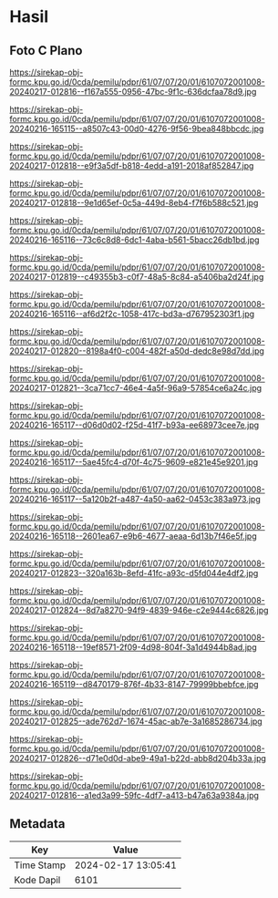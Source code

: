# Hasil

## Foto C Plano

https://sirekap-obj-formc.kpu.go.id/0cda/pemilu/pdpr/61/07/07/20/01/6107072001008-20240217-012816--f167a555-0956-47bc-9f1c-636dcfaa78d9.jpg

https://sirekap-obj-formc.kpu.go.id/0cda/pemilu/pdpr/61/07/07/20/01/6107072001008-20240216-165115--a8507c43-00d0-4276-9f56-9bea848bbcdc.jpg

https://sirekap-obj-formc.kpu.go.id/0cda/pemilu/pdpr/61/07/07/20/01/6107072001008-20240217-012818--e9f3a5df-b818-4edd-a191-2018af852847.jpg

https://sirekap-obj-formc.kpu.go.id/0cda/pemilu/pdpr/61/07/07/20/01/6107072001008-20240217-012818--9e1d65ef-0c5a-449d-8eb4-f7f6b588c521.jpg

https://sirekap-obj-formc.kpu.go.id/0cda/pemilu/pdpr/61/07/07/20/01/6107072001008-20240216-165116--73c6c8d8-6dc1-4aba-b561-5bacc26db1bd.jpg

https://sirekap-obj-formc.kpu.go.id/0cda/pemilu/pdpr/61/07/07/20/01/6107072001008-20240217-012819--c49355b3-c0f7-48a5-8c84-a5406ba2d24f.jpg

https://sirekap-obj-formc.kpu.go.id/0cda/pemilu/pdpr/61/07/07/20/01/6107072001008-20240216-165116--af6d2f2c-1058-417c-bd3a-d767952303f1.jpg

https://sirekap-obj-formc.kpu.go.id/0cda/pemilu/pdpr/61/07/07/20/01/6107072001008-20240217-012820--8198a4f0-c004-482f-a50d-dedc8e98d7dd.jpg

https://sirekap-obj-formc.kpu.go.id/0cda/pemilu/pdpr/61/07/07/20/01/6107072001008-20240217-012821--3ca71cc7-46e4-4a5f-96a9-57854ce6a24c.jpg

https://sirekap-obj-formc.kpu.go.id/0cda/pemilu/pdpr/61/07/07/20/01/6107072001008-20240216-165117--d06d0d02-f25d-41f7-b93a-ee68973cee7e.jpg

https://sirekap-obj-formc.kpu.go.id/0cda/pemilu/pdpr/61/07/07/20/01/6107072001008-20240216-165117--5ae45fc4-d70f-4c75-9609-e821e45e9201.jpg

https://sirekap-obj-formc.kpu.go.id/0cda/pemilu/pdpr/61/07/07/20/01/6107072001008-20240216-165117--5a120b2f-a487-4a50-aa62-0453c383a973.jpg

https://sirekap-obj-formc.kpu.go.id/0cda/pemilu/pdpr/61/07/07/20/01/6107072001008-20240216-165118--2601ea67-e9b6-4677-aeaa-6d13b7f46e5f.jpg

https://sirekap-obj-formc.kpu.go.id/0cda/pemilu/pdpr/61/07/07/20/01/6107072001008-20240217-012823--320a163b-8efd-41fc-a93c-d5fd044e4df2.jpg

https://sirekap-obj-formc.kpu.go.id/0cda/pemilu/pdpr/61/07/07/20/01/6107072001008-20240217-012824--8d7a8270-94f9-4839-946e-c2e9444c6826.jpg

https://sirekap-obj-formc.kpu.go.id/0cda/pemilu/pdpr/61/07/07/20/01/6107072001008-20240216-165118--19ef8571-2f09-4d98-804f-3a1d4944b8ad.jpg

https://sirekap-obj-formc.kpu.go.id/0cda/pemilu/pdpr/61/07/07/20/01/6107072001008-20240216-165119--d8470179-876f-4b33-8147-79999bbebfce.jpg

https://sirekap-obj-formc.kpu.go.id/0cda/pemilu/pdpr/61/07/07/20/01/6107072001008-20240217-012825--ade762d7-1674-45ac-ab7e-3a1685286734.jpg

https://sirekap-obj-formc.kpu.go.id/0cda/pemilu/pdpr/61/07/07/20/01/6107072001008-20240217-012826--d71e0d0d-abe9-49a1-b22d-abb8d204b33a.jpg

https://sirekap-obj-formc.kpu.go.id/0cda/pemilu/pdpr/61/07/07/20/01/6107072001008-20240217-012816--a1ed3a99-59fc-4df7-a413-b47a63a9384a.jpg


## Metadata

| Key        | Value               |
| ---------- | ------------------- |
| Time Stamp | 2024-02-17 13:05:41 |
| Kode Dapil | 6101                |



